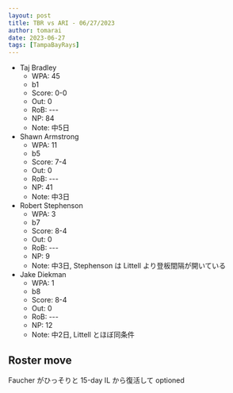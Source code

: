 ```yaml
---
layout: post
title: TBR vs ARI - 06/27/2023
author: tomarai
date: 2023-06-27
tags: [TampaBayRays]
---
```


* Taj Bradley
	- WPA: 45
	- b1
	- Score: 0-0
	- Out: 0
	- RoB: ---
	- NP: 84
	- Note: 中5日
* Shawn Armstrong
	- WPA: 11
	- b5
	- Score: 7-4
	- Out: 0
	- RoB: ---
	- NP: 41
	- Note: 中3日
* Robert Stephenson
	- WPA: 3
	- b7
	- Score: 8-4
	- Out: 0
	- RoB: ---
	- NP: 9
	- Note: 中3日, Stephenson は Littell より登板間隔が開いている
* Jake Diekman
	- WPA: 1
	- b8
	- Score: 8-4
	- Out: 0
	- RoB: ---
	- NP: 12
	- Note: 中2日, Littell とほぼ同条件

## Roster move

Faucher がひっそりと 15-day IL から復活して optioned
